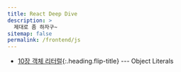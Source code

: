 ```yaml
---
title: React Deep Dive
description: >
  제대로 좀 하자구~
sitemap: false
permalink: /frontend/js
---
```


- [10장 객체 리터럴]{:.heading.flip-title} --- Object Literals

[10장 객체 리터럴]: ./_posts/2024-07-29-js10.md
